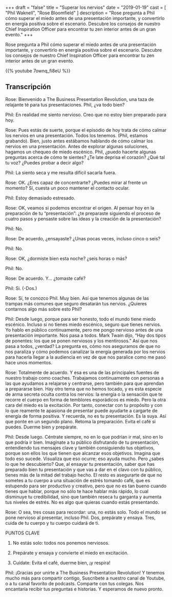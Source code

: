 +++
draft 		= "false"
title 		= "Superar los nervios"
date		= "2019-01-19"
cast		= [ "Phil Waknell", "Rose Bloomfield" ]
description	= "Rose pregunta a Phil cómo superar el miedo antes de una presentación importante, y convertirlo en energía positiva sobre el escenario. Descubre los consejos de nuestro Chief Inspiration Officer para encontrar tu zen interior antes de un gran evento."
+++

Rose pregunta a Phil cómo superar el miedo antes de una presentación importante, y convertirlo en energía positiva sobre el escenario. Descubre los consejos de nuestro Chief Inspiration Officer para encontrar tu zen interior antes de un gran evento.

{{% youtube 7ownq_fi8eU %}}

## Transcripción

Rose: Bienvenido a The Business Presentation Revolution, una taza de relajante té para tus presentaciones. Phil, ¿va todo bien? 

Phil:  En realidad me siento nervioso. Creo que no estoy bien preparado para hoy. 

Rose: Pues estás de suerte, porque el episodio de hoy trata de cómo calmar los nervios en una presentación. Todos los tenemos. (Phil, estamos grabando). Bien, justo antes estábamos hablando de cómo calmar los nervios en una presentación. Antes de explorar algunas soluciones, hagamos un chequeo de miedo escénico. Phil, ¿puedo hacerte algunas preguntas acerca de cómo te sientes? ¿Te late deprisa el corazón? ¿Qué tal tu voz? ¿Puedes probar a decir algo?

Phil: La siento seca y me resulta difícil sacarla fuera.

Rose: OK. ¿Eres capaz de concentrarte? ¿Puedes mirar al frente un momento? Sí, cuesta un poco mantener el contacto ocular. 

Phil: Estoy demasiado estresado.

Rose: OK, veamos si podemos encontrar el origen. Al pensar hoy en la preparación de tu “presentación”: ¿te preparaste siguiendo el proceso de cuatro pasos y pensaste sobre las ideas y la creación de la presentación? 

Phil: No. 

Rose: De acuerdo, ¿ensayaste? ¿Unas pocas veces, incluso cinco o seis? 

Phil: No. 

Rose: OK, ¿dormiste bien esta noche? ¿seis horas o más? 

Phil: No. 

Rose: De acuerdo. Y... ¿tomaste café? 

Phil: Si. (-Dos.)

Rose: Sí, te conozco Phil. Muy bien. Así que tenemos algunas de las trampas más comunes que seguro desatarán tus nervios. ¿Quieres contarnos algo más sobre esto Phil? 

Phil: Desde luego, porque para ser honesto, todo el mundo tiene miedo escénico. Incluso si no tienes miedo escénico, seguro que tienes nervios. Yo hablo en público continuamente, pero me pongo nervioso antes de una presentación importante. Nos pasa a todos. Mark Twain dijo, “Hay dos tipos de ponentes: los que se ponen nerviosos y los mentirosos.” Así que nos pasa a todos, ¿verdad? La pregunta es, cómo nos aseguramos de que no nos paraliza y cómo podemos canalizar la energía generada por los nervios para hacerla llegar a la audiencia en vez de que nos paralice como me pasó hace unos momentos. 

Rose: Totalmente de acuerdo. Y esa es una de las principales fuentes de nuestro trabajo como coaches. Trabajamos continuamente con personas a las que ayudamos a relajarse y centrarse, pero también para que aprendan a prepararse bien. Hay otro tema que no hemos tocado, y es esta especie de arma secreta oculta contra los nervios: la energía o la sensación que te recorre el cuerpo en forma de temblores esporádicos es miedo. Pero la otra cara del miedo es la excitación. Por tanto, conectar con tu propósito y con lo que reamente te apasiona de presentar puede ayudarte a cargarte de energía de forma positiva. Y recuerda, no es tu presentación. Es la suya. Así que ponte en un segundo plano. Retoma la preparación. Evita el café si puedes. Duerme bien y prepárate.
 
Phil: Desde luego. Céntrate siempre, no en lo que podrían ir mal, sino en lo que podría ir bien. Imagínate a tu público disfrutando de tu presentación, entendiendo tus mensajes clave y también consiguiendo tus objetivos, porque son ellos los que tienen que alcanzar esos objetivos. Imagina que todo eso sucede. Visualiza que eso ocurre; eso ayuda mucho. Pero ¿sabes lo que he descubierto? Que, al ensayar tu presentación, saber que has preparado bien tu presentación y que vas a dar en el clavo con tu público, tienes más de la mitad del trabajo hecho. El resto es asegurarte de que no sometes a tu cuerpo a una situación de estrés tomando café, que es estupendo para ser productivo y creativo, pero que no es tan bueno cuando tienes que hablar, porque no sólo te hace hablar más rápido, lo cual disminuye tu credibilidad, sino que también reseca tu garganta y aumenta tus niveles de estrés. No es algo que quieras cuando estás presentando. 

Rose: O sea, tres cosas para recordar: una, no estás solo. Todo el mundo se pone nervioso al presentar, incluso Phil. Dos, prepárate y ensaya. Tres, cuida de tu cuerpo y tu cuerpo cuidará de ti.
 
PUNTOS CLAVE

1.	No estás solo: todos nos ponemos nerviosos.

2.	Prepárate y ensaya y convierte el miedo en excitación.

3.	Cuídate: Evita el café, duerme bien, ¡y respira! 

Phil: ¡Gracias por unirte a The Business Presentation Revolution! Y tenemos mucho más para compartir contigo, Suscríbete a nuestro canal de Youtube, o a tu canal favorito de podcasts. Comparte con tus colegas. Nos encantaría recibir tus preguntas e historias. Y esperamos de nuevo pronto. 
